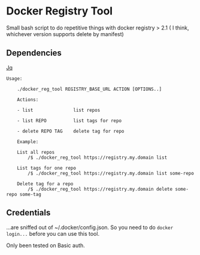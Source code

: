 # Docker Registry Tool

Small bash script to do repetitive things with docker registry > 2.1 ( I think, whichever version supports delete by manifest)


## Dependencies

[Jq](https://stedolan.github.io/jq/)

```
Usage: 

    ./docker_reg_tool REGISTRY_BASE_URL ACTION [OPTIONS..]
    
    Actions:

    - list               list repos

    - list REPO          list tags for repo

    - delete REPO TAG    delete tag for repo

    Example:

    List all repos
        /$ ./docker_reg_tool https://registry.my.domain list

    List tags for one repo
        /$ ./docker_reg_tool https://registry.my.domain list some-repo

    Delete tag for a repo
        /$ ./docker_reg_tool https://registry.my.domain delete some-repo some-tag

```

## Credentials

...are sniffed out of ~/.docker/config.json. So you need to do `docker login...` before you can use this tool.

Only been tested on Basic auth.
